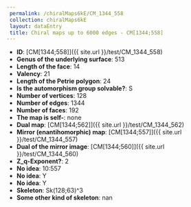 ```yaml
--- 
 permalink: /chiralMaps6kE/CM_1344_558 
 collection: chiralMaps6kE
 layout: dataEntry
 title: Chiral maps up to 6000 edges - CM[1344;558]
---
```


- **ID**: [CM[1344;558]]({{ site.url }}/test/CM_1344_558)
- **Genus of the underlying surface**: 513
- **Length of the face**: 14
- **Valency**: 21
- **Length of the Petrie polygon**: 24
- **Is the automorphism group solvable?**: S
- **Number of vertices**: 128
- **Number of edges**: 1344
- **Number of faces**: 192
- **The map is self-**: none
- **Dual map**: [CM[1344;562]]({{ site.url }}/test/CM_1344_562)
- **Mirror (enantihomorphic) map**: [CM[1344;557]]({{ site.url }}/test/CM_1344_557)
- **Dual of the mirror image**: [CM[1344;560]]({{ site.url }}/test/CM_1344_560)
- **Z_q-Exponent?**: 2
- **No idea**:  10:557
- **No idea**: Y
- **No idea**: Y
- **Skeleton**: Sk(128;63)^3
- **Some other kind of skeleton**: nan
